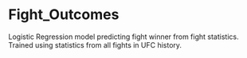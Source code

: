 # Fight_Outcomes

Logistic Regression model predicting fight winner from fight statistics. Trained using statistics from all fights in UFC history.

